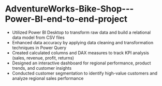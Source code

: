 # AdventureWorks-Bike-Shop---Power-BI-end-to-end-project
- Utilized Power BI Desktop to transform raw data and build a relational data model from CSV files
- Enhanced data accuracy by applying data cleaning and transformation techniques in Power Query
- Created calculated columns and DAX measures to track KPI analysis (sales, revenue, profit, returns)
- Designed an interactive dashboard for regional performance, product trends, and customer insights
- Conducted customer segmentation to identify high-value customers and analyze regional sales performance
